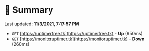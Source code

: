 # 📖 Summary
Last updated: **11/3/2021, 7:17:57 PM**

- `GET` [https://uptimerfree.tk](https://uptimerfree.tk) - **Up** (950ms)
- `GET` [https://monitoruptimer.tk](https://monitoruptimer.tk) - **Down** (260ms)
